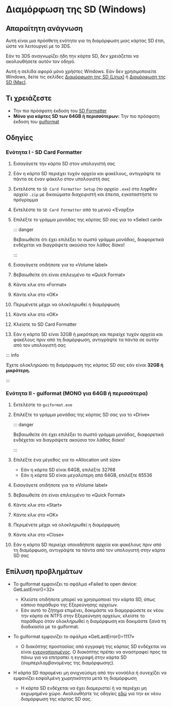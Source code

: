 # Διαμόρφωση της SD (Windows)

## Απαραίτητη ανάγνωση

Αυτή είναι μια πρόσθετη ενότητα για τη διαμόρφωση μιας κάρτας SD έτσι, ώστε να λειτουργεί με το 3DS.

Εάν το 3DS αναγνωρίζει ήδη την κάρτα SD, δεν χρειάζεται να ακολουθήσετε αυτόν τον οδηγό.

Αυτή η σελίδα αφορά μόνο χρήστες Windows. Εάν δεν χρησιμοποιείτε Windows, δείτε τις σελίδες [Διαμόρφωση της SD (Linux)](formatting-sd-\(linux\)) ή [Διαμόρφωση της SD (Mac)](formatting-sd-\(mac\)).

## Τι χρειάζεστε

- Την πιο πρόσφατη έκδοση του [SD Formatter](https://www.sdcard.org/downloads/formatter/sd-memory-card-formatter-for-windows-download/)
- **Μόνο για κάρτες SD των 64GB ή περισσότερων:** Την πιο πρόσφατη έκδοση του [guiformat](http://ridgecrop.co.uk/index.htm?guiformat.htm)

## Οδηγίες

### Ενότητα I - SD Card Formatter

1. Εισαγάγετε την κάρτα SD στον υπολογιστή σας

2. Εάν η κάρτα SD περιέχει τυχόν αρχεία και φακέλους, αντιγράψτε τα πάντα σε έναν φάκελο στον υπολογιστή σας

3. Εκτελέστε το `SD Card Formatter Setup` (το αρχείο `.exe`) στο ληφθέν αρχείο `.zip` με δικαιώματα διαχειριστή και έπειτα, εγκαταστήστε το πρόγραμμα

4. Εκτελέστε το `SD Card Formatter` από το μενού «Έναρξη»

5. Επιλέξτε το γράμμα μονάδας της κάρτας SD σας για το «Select card»

   ::: danger

   Βεβαιωθείτε ότι έχει επιλέξει το σωστό γράμμα μονάδας, διαφορετικά ενδέχεται να διαγράψετε ακούσια τον λάθος δίσκο!

   :::

6. Εισαγάγετε οτιδήποτε για το «Volume label»

7. Βεβαιωθείτε ότι είναι επιλεγμένο το «Quick Format»

8. Κάντε κλικ στο «Format»

9. Κάντε κλικ στο «OK»

10. Περιμένετε μέχρι να ολοκληρωθεί η διαμόρφωση

11. Κάντε κλικ στο «OK»

12. Κλείστε το SD Card Formatter

13. Εάν η κάρτα SD είναι 32GB ή μικρότερη και περιείχε τυχόν αρχεία και φακέλους πριν από τη διαμόρφωση, αντιγράψτε τα πάντα σε αυτήν από τον υπολογιστή σας

::: info

Έχετε ολοκληρώσει τη διαμόρφωση της κάρτας SD σας εάν είναι **32GB ή μικρότερη.**

:::

### Ενότητα II - guiformat (ΜΟΝΟ για 64GB ή περισσότερα)

1. Εκτελέστε το `guiformat.exe`

2. Επιλέξτε το γράμμα μονάδας της κάρτας SD σας για το «Drive»

   ::: danger

   Βεβαιωθείτε ότι έχει επιλέξει το σωστό γράμμα μονάδας, διαφορετικά ενδέχεται να διαγράψετε ακούσια τον λάθος δίσκο!

   :::

3. Επιλέξτε ένα μέγεθος για το «Allocation unit size»
   - Εάν η κάρτα SD είναι 64GB, επιλέξτε 32768
   - Εάν η κάρτα SD είναι μεγαλύτερη από 64GB, επιλέξτε 65536

4. Εισαγάγετε οτιδήποτε για το «Volume label»

5. Βεβαιωθείτε ότι είναι επιλεγμένο το «Quick Format»

6. Κάντε κλικ στο «Start»

7. Κάντε κλικ στο «OK»

8. Περιμένετε μέχρι να ολοκληρωθεί η διαμόρφωση

9. Κάντε κλικ στο «Close»

10. Εάν η κάρτα SD περιείχε οποιαδήποτε αρχεία και φακέλους πριν από τη διαμόρφωση, αντιγράψτε τα πάντα από τον υπολογιστή στην κάρτα SD σας

## Επίλυση προβλημάτων

- Το guiformat εμφανίζει το σφάλμα «Failed to open device: GetLastError()=32»
  - Κλείστε οτιδήποτε μπορεί να χρησιμοποιεί την κάρτα SD, όπως κάποιο παράθυρο της Εξερεύνησης αρχείων.
  - Εάν αυτό το ζήτημα επιμένει, δοκιμάστε να διαμορφώσετε εκ νέου την κάρτα σε NTFS στην Εξερεύνηση αρχείων, κλείστε το παράθυρο όταν ολοκληρωθεί η διαμόρφωση και δοκιμάστε ξανά τη διαδικασία με το guiformat.

- Το guiformat εμφανίζει το σφάλμα «GetLastError()=1117»
  - Ο διακόπτης προστασίας από εγγραφή της κάρτας SD ενδέχεται να είναι [ενεργοποιημένος](/images/sdlock.png). Ο διακόπτης πρέπει να αναστραφεί προς τα πάνω για να επιτραπεί η εγγραφή στην κάρτα SD (συμπεριλαμβανομένης της διαμόρφωσης).

- Η κάρτα SD παραμένει μη ανιχνεύσιμη από την κονσόλα ή συνεχίζει να εμφανίζει εσφαλμένη χωρητικότητα μετά τη διαμόρφωση
  - Η κάρτα SD ενδέχεται να έχει διαμεριστεί ή να περιέχει μη εκχωρημένο χώρο. Ακολουθήστε τις οδηγίες [εδώ](https://wiki.hacks.guide/wiki/SD_Clean/Windows) για την εκ νέου διαμόρφωση της κάρτας SD σας.
